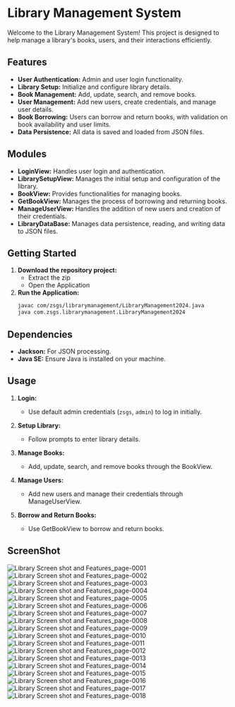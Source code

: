 # Library Management System

Welcome to the Library Management System! This project is designed to help manage a library's books, users, and their interactions efficiently.

## Features

- **User Authentication:** Admin and user login functionality.
- **Library Setup:** Initialize and configure library details.
- **Book Management:** Add, update, search, and remove books.
- **User Management:** Add new users, create credentials, and manage user details.
- **Book Borrowing:** Users can borrow and return books, with validation on book availability and user limits.
- **Data Persistence:** All data is saved and loaded from JSON files.

## Modules

- **LoginView:** Handles user login and authentication.
- **LibrarySetupView:** Manages the initial setup and configuration of the library.
- **BookView:** Provides functionalities for managing books.
- **GetBookView:** Manages the process of borrowing and returning books.
- **ManageUserView:** Handles the addition of new users and creation of their credentials.
- **LibraryDataBase:** Manages data persistence, reading, and writing data to JSON files.

## Getting Started

1. **Download the repository project:**
    - Extract the zip
    - Open the Application 
3. **Run the Application:**
    ```sh
    javac com/zsgs/librarymanagement/LibraryManagement2024.java
    java com.zsgs.librarymanagement.LibraryManagement2024
    ```

## Dependencies

- **Jackson:** For JSON processing.
- **Java SE:** Ensure Java is installed on your machine.

## Usage

1. **Login:**
    - Use default admin credentials (`zsgs`, `admin`) to log in initially.
    
2. **Setup Library:**
    - Follow prompts to enter library details.

3. **Manage Books:**
    - Add, update, search, and remove books through the BookView.

4. **Manage Users:**
    - Add new users and manage their credentials through ManageUserView.

5. **Borrow and Return Books:**
    - Use GetBookView to borrow and return books.



## ScreenShot
![Library Screen shot and Features_page-0001](https://github.com/Sabarishkris/Library-Management/assets/159115255/adbb4bab-e853-4d7d-b1e4-4804be266abe)
![Library Screen shot and Features_page-0002](https://github.com/Sabarishkris/Library-Management/assets/159115255/4b523b60-f63e-425a-b4d2-9cbff6813576)
![Library Screen shot and Features_page-0003](https://github.com/Sabarishkris/Library-Management/assets/159115255/ddac5eaf-3cb5-430d-90ac-3336631805b8)
![Library Screen shot and Features_page-0004](https://github.com/Sabarishkris/Library-Management/assets/159115255/9140303e-7aa1-4180-a185-eb743f14bc74)
![Library Screen shot and Features_page-0005](https://github.com/Sabarishkris/Library-Management/assets/159115255/c6b7dbd1-9a76-4474-a4ef-697c446533bc)
![Library Screen shot and Features_page-0006](https://github.com/Sabarishkris/Library-Management/assets/159115255/932686d5-6733-48a2-aae3-b20d4fea1b4a)
![Library Screen shot and Features_page-0007](https://github.com/Sabarishkris/Library-Management/assets/159115255/e9f22d0a-f199-48fc-97bd-210f5bd6dbdd)
![Library Screen shot and Features_page-0008](https://github.com/Sabarishkris/Library-Management/assets/159115255/f4e656e3-8a19-471f-a965-eda9af9fe2eb)
![Library Screen shot and Features_page-0009](https://github.com/Sabarishkris/Library-Management/assets/159115255/4a21cc3f-28b8-426f-8bb0-9bc152636de5)
![Library Screen shot and Features_page-0010](https://github.com/Sabarishkris/Library-Management/assets/159115255/953b3d12-68a2-4fcb-861d-d556dbd6d1a0)
![Library Screen shot and Features_page-0011](https://github.com/Sabarishkris/Library-Management/assets/159115255/516b1620-8b70-4305-9b3a-5592efe8dbb1)
![Library Screen shot and Features_page-0012](https://github.com/Sabarishkris/Library-Management/assets/159115255/8c77f63d-6560-48f5-af61-74e3636776d7)
![Library Screen shot and Features_page-0013](https://github.com/Sabarishkris/Library-Management/assets/159115255/5fa97764-a915-4431-839d-8f74586d6e2e)
![Library Screen shot and Features_page-0014](https://github.com/Sabarishkris/Library-Management/assets/159115255/09c7fd4d-a4ea-4760-be17-beae6b6171dc)
![Library Screen shot and Features_page-0015](https://github.com/Sabarishkris/Library-Management/assets/159115255/40f110d2-5587-453a-a967-84ad3daac402)
![Library Screen shot and Features_page-0016](https://github.com/Sabarishkris/Library-Management/assets/159115255/0ae5090a-754d-4d32-9cba-3a543f5c7603)
![Library Screen shot and Features_page-0017](https://github.com/Sabarishkris/Library-Management/assets/159115255/be1e9489-6a32-4a55-a7f6-9e038709aa8a)
![Library Screen shot and Features_page-0018](https://github.com/Sabarishkris/Library-Management/assets/159115255/d4585393-403b-45c3-a961-5c90b76b215e)





